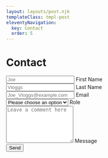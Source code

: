 ```yaml
---
layout: layouts/post.njk
templateClass: tmpl-post
eleventyNavigation:
  key: Contact
  order: 5
---
```


<div class="container-lg d-flex flex-column align-item-center justify-content-center">
    <h1>Contact</h1>
    <form name="contact" method="POST" data-netlify="true" autocomplete="off">
        <div class="row g-2">
            <div class="col-md-6 margin-top-form-input-first">
                <div class="form-floating">
                    <input name="first-name" type="text" class="form-control" id="floating-first-name" placeholder="Joe" />
                    <label for="floating-first-name">First Name</label>
                </div>
            </div>
            <div class="col-md-6 ">
                <div class="form-floating">
                    <input name="last-name" type="text" class="form-control" id="floating-last-name" placeholder="Vloggs" />
                    <label for="floating-last-name">Last Name</label>
                </div>
            </div>
            <div class="col-md-8">
                <div class="form-floating">
                    <input name="email" type="email" class="form-control" id="floating-email" placeholder="Joe_Vloggs@example.com" />
                    <label for="floating-email">Email</label>
                </div>
            </div>
            <div class="col-md-4">
                <div class="form-floating">
                    <select name="role" class="form-select form-select-sm pb-2" id="floating-select" aria-label="Select role">
                        <option selected>Please choose an option</option>
                        <option value="leader">Leader</option>
                        <option value="follower">Follower</option>
                        <option value="usuper">Usuper</option>
                        <option value="challenger">Challenger</option>
                    </select>
                    <label for="floating-select">Role</label>
                </div>
            </div>
            <div class="col-12">
                <div class="form-floating">
                    <textarea name="message" class="form-control" placeholder="Leave a comment here" id="floatingTextarea2" style="height: 100px"></textarea>
                    <label for="floatingTextarea2">Message</label>
                </div>
            </div>
            <div class="col-12">
                <div class="d-grid col-lg-6 col-sm-12 me-auto">
                    <button class="btn btn-outline-primary" type="submit">Send</button>
                </div>
            </div>
        </div>
    </form>
</div>
